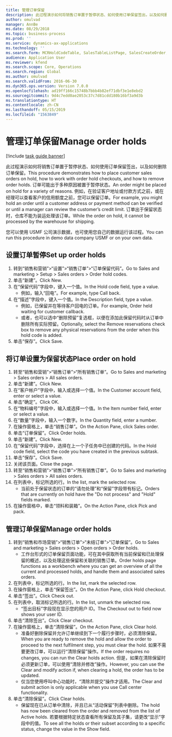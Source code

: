 ```yaml
---
title: 管理订单保留
description: 此过程演示如何将销售订单置于暂停状态、如何使用订单保留签出，以及如何删除订单保留。
author: omulvad
manager: AnnBe
ms.date: 08/29/2018
ms.topic: business-process
ms.prod: ''
ms.service: dynamics-ax-applications
ms.technology: ''
ms.search.form: MCRHoldCodeTable, SalesTableListPage, SalesCreateOrder, SalesTable, MCRHoldCodeTrans
audience: Application User
ms.reviewer: kfend
ms.search.scope: Core, Operations
ms.search.region: Global
ms.author: omulvad
ms.search.validFrom: 2016-06-30
ms.dyn365.ops.version: Version 7.0.0
ms.openlocfilehash: ad19ff166c15748b7bbb4b82ef71dbf3e1e8ebd2
ms.sourcegitcommit: 9d4c7edd0ae2053c37c7d81cdd180b16bf3a9d3b
ms.translationtype: HT
ms.contentlocale: zh-CN
ms.lasthandoff: 05/15/2019
ms.locfileid: "1563849"
---
```

# <a name="manage-order-holds"></a><span data-ttu-id="d41b5-103">管理订单保留</span><span class="sxs-lookup"><span data-stu-id="d41b5-103">Manage order holds</span></span>

[!include [task guide banner](../../includes/task-guide-banner.md)]

<span data-ttu-id="d41b5-104">此过程演示如何将销售订单置于暂停状态、如何使用订单保留签出，以及如何删除订单保留。</span><span class="sxs-lookup"><span data-stu-id="d41b5-104">This procedure demonstrates how to place customer sales orders on hold, how to work with order hold checkouts, and how to remove order holds.</span></span> <span data-ttu-id="d41b5-105">订单可能出于多种原因被置于暂停状态。</span><span class="sxs-lookup"><span data-stu-id="d41b5-105">An order might be placed on hold for a variety of reasons.</span></span> <span data-ttu-id="d41b5-106">例如，在验证客户地址或付款方式之前，或在经理可以查看客户的信用额度之前，您可以保留订单。</span><span class="sxs-lookup"><span data-stu-id="d41b5-106">For example, you might hold an order until a customer address or payment method can be verified or until a manager can review the customer’s credit limit.</span></span> <span data-ttu-id="d41b5-107">订单出于保留状态时，仓库不能为装运处理该订单。</span><span class="sxs-lookup"><span data-stu-id="d41b5-107">While the order on hold, it cannot be processed by the warehouse for shipping.</span></span> 

<span data-ttu-id="d41b5-108">您可以使用 USMF 公司演示数据，也可使用您自己的数据运行该过程。</span><span class="sxs-lookup"><span data-stu-id="d41b5-108">You can run this procedure in demo data company USMF or on your own data.</span></span>


## <a name="set-up-order-holds"></a><span data-ttu-id="d41b5-109">设置订单暂停</span><span class="sxs-lookup"><span data-stu-id="d41b5-109">Set up order holds</span></span>
1. <span data-ttu-id="d41b5-110">转到“销售和营销”>“设置”>“销售订单”>“订单保留代码”。</span><span class="sxs-lookup"><span data-stu-id="d41b5-110">Go to Sales and marketing > Setup > Sales orders > Order hold codes.</span></span>
2. <span data-ttu-id="d41b5-111">单击“新建”。</span><span class="sxs-lookup"><span data-stu-id="d41b5-111">Click New.</span></span>
3. <span data-ttu-id="d41b5-112">在“保留代码”字段中，键入一个值。</span><span class="sxs-lookup"><span data-stu-id="d41b5-112">In the Hold code field, type a value.</span></span>
    * <span data-ttu-id="d41b5-113">例如，输入“回电”。</span><span class="sxs-lookup"><span data-stu-id="d41b5-113">For example, type Call back.</span></span>  
4. <span data-ttu-id="d41b5-114">在“描述”字段中，键入一个值。</span><span class="sxs-lookup"><span data-stu-id="d41b5-114">In the Description field, type a value.</span></span>
    * <span data-ttu-id="d41b5-115">例如，已保留并在等待客户回电的订单。</span><span class="sxs-lookup"><span data-stu-id="d41b5-115">For example, Order held waiting for customer callback.</span></span>  
    * <span data-ttu-id="d41b5-116">或者，也可以选中“删除预留”复选框，以便在添加此保留代码时从订单中删除所有实际预留。</span><span class="sxs-lookup"><span data-stu-id="d41b5-116">Optionally, select the Remove reservations check box to remove any physical reservations from the order when this hold code is added.</span></span>  
5. <span data-ttu-id="d41b5-117">单击“保存”。</span><span class="sxs-lookup"><span data-stu-id="d41b5-117">Click Save.</span></span>

## <a name="place-order-on-hold"></a><span data-ttu-id="d41b5-118">将订单设置为保留状态</span><span class="sxs-lookup"><span data-stu-id="d41b5-118">Place order on hold</span></span>
1. <span data-ttu-id="d41b5-119">转至“销售和营销”>“销售订单”>“所有销售订单”。</span><span class="sxs-lookup"><span data-stu-id="d41b5-119">Go to Sales and marketing > Sales orders > All sales orders.</span></span>
2. <span data-ttu-id="d41b5-120">单击“新建”。</span><span class="sxs-lookup"><span data-stu-id="d41b5-120">Click New.</span></span>
3. <span data-ttu-id="d41b5-121">在“客户帐户”字段中，输入或选择一个值。</span><span class="sxs-lookup"><span data-stu-id="d41b5-121">In the Customer account field, enter or select a value.</span></span>
4. <span data-ttu-id="d41b5-122">单击“确定”。</span><span class="sxs-lookup"><span data-stu-id="d41b5-122">Click OK.</span></span>
5. <span data-ttu-id="d41b5-123">在“物料编号”字段中，输入或选择一个值。</span><span class="sxs-lookup"><span data-stu-id="d41b5-123">In the Item number field, enter or select a value.</span></span>
6. <span data-ttu-id="d41b5-124">在“数量”字段中，输入一个数字。</span><span class="sxs-lookup"><span data-stu-id="d41b5-124">In the Quantity field, enter a number.</span></span>
7. <span data-ttu-id="d41b5-125">在操作窗格上，单击“销售订单”。</span><span class="sxs-lookup"><span data-stu-id="d41b5-125">On the Action Pane, click Sales order.</span></span>
8. <span data-ttu-id="d41b5-126">单击“订单保留”。</span><span class="sxs-lookup"><span data-stu-id="d41b5-126">Click Order holds.</span></span>
9. <span data-ttu-id="d41b5-127">单击“新建”。</span><span class="sxs-lookup"><span data-stu-id="d41b5-127">Click New.</span></span>
10. <span data-ttu-id="d41b5-128">在“保留代码”字段中，选择在上一个子任务中已创建的代码。</span><span class="sxs-lookup"><span data-stu-id="d41b5-128">In the Hold code field, select the code you have created in the previous subtask.</span></span>
11. <span data-ttu-id="d41b5-129">单击“保存”。</span><span class="sxs-lookup"><span data-stu-id="d41b5-129">Click Save.</span></span>
12. <span data-ttu-id="d41b5-130">关闭该页面。</span><span class="sxs-lookup"><span data-stu-id="d41b5-130">Close the page.</span></span>
13. <span data-ttu-id="d41b5-131">转至“销售和营销”>“销售订单”>“所有销售订单”。</span><span class="sxs-lookup"><span data-stu-id="d41b5-131">Go to Sales and marketing > Sales orders > All sales orders.</span></span>
14. <span data-ttu-id="d41b5-132">在列表中，标记所选的行。</span><span class="sxs-lookup"><span data-stu-id="d41b5-132">In the list, mark the selected row.</span></span>
    * <span data-ttu-id="d41b5-133">当前处于保留状态的订单的“请勿处理”和“保留”字段带有标记。</span><span class="sxs-lookup"><span data-stu-id="d41b5-133">Orders that are currently on hold have the "Do not process" and "Hold" fields marked.</span></span>    
15. <span data-ttu-id="d41b5-134">在操作窗格中，单击“领料和装箱”。</span><span class="sxs-lookup"><span data-stu-id="d41b5-134">On the Action Pane, click Pick and pack.</span></span>

## <a name="manage-order-holds"></a><span data-ttu-id="d41b5-135">管理订单保留</span><span class="sxs-lookup"><span data-stu-id="d41b5-135">Manage order holds</span></span>
1. <span data-ttu-id="d41b5-136">转到“销售和市场营销”>“销售订单”>“未结订单”>“订单保留”。</span><span class="sxs-lookup"><span data-stu-id="d41b5-136">Go to Sales and marketing > Sales orders > Open orders > Order holds.</span></span>
    * <span data-ttu-id="d41b5-137">工作台形式的订单保留页面功能，可在其中获取所有当前保留和已处理保留的概述，以及处理这些保留和关联的销售订单。</span><span class="sxs-lookup"><span data-stu-id="d41b5-137">Order holds page functions as a workbench where you can get an overview of all the current and processed holds, and handle them and associated sales orders.</span></span>      
2. <span data-ttu-id="d41b5-138">在列表中，标记所选的行。</span><span class="sxs-lookup"><span data-stu-id="d41b5-138">In the list, mark the selected row.</span></span>
3. <span data-ttu-id="d41b5-139">在操作窗格上，单击“保留签出”。</span><span class="sxs-lookup"><span data-stu-id="d41b5-139">On the Action Pane, click Hold checkout.</span></span>
4. <span data-ttu-id="d41b5-140">单击“签出”。</span><span class="sxs-lookup"><span data-stu-id="d41b5-140">Click Check out.</span></span>
5. <span data-ttu-id="d41b5-141">在列表中，取消标记所选的行。</span><span class="sxs-lookup"><span data-stu-id="d41b5-141">In the list, unmark the selected row.</span></span>
    * <span data-ttu-id="d41b5-142">“签出目标”字段现在显示您的用户 ID。</span><span class="sxs-lookup"><span data-stu-id="d41b5-142">The Checkout out to field now shows your user ID.</span></span>   
6. <span data-ttu-id="d41b5-143">单击“清除签出”。</span><span class="sxs-lookup"><span data-stu-id="d41b5-143">Click Clear checkout.</span></span>
7. <span data-ttu-id="d41b5-144">在操作窗格上，单击“清除保留”。</span><span class="sxs-lookup"><span data-stu-id="d41b5-144">On the Action Pane, click Clear hold.</span></span>
    * <span data-ttu-id="d41b5-145">准备好删除保留并允许订单继续到下一个履行步骤时，必须清除保留。</span><span class="sxs-lookup"><span data-stu-id="d41b5-145">When you are ready to remove the hold and allow the order to proceed to the next fulfilment step, you must clear the hold.</span></span> <span data-ttu-id="d41b5-146">如果不需要更改订单，可以运行“清除保留”操作。</span><span class="sxs-lookup"><span data-stu-id="d41b5-146">If the order requires no changes, you can run the Clear holds action.</span></span> <span data-ttu-id="d41b5-147">但是，如果在清除保留时必须更新订单，可以使用“清除并修改”操作。</span><span class="sxs-lookup"><span data-stu-id="d41b5-147">However, you can use the Clear and modify action if, when clearing a hold, the order has to be updated.</span></span>      
    * <span data-ttu-id="d41b5-148">仅当您使用呼叫中心功能时，“清除并提交”操作才适用。</span><span class="sxs-lookup"><span data-stu-id="d41b5-148">The Clear and submit action is only applicable when you use Call center functionality.</span></span>  
8. <span data-ttu-id="d41b5-149">单击“清除保留”。</span><span class="sxs-lookup"><span data-stu-id="d41b5-149">Click Clear holds.</span></span>
    * <span data-ttu-id="d41b5-150">保留现在已从订单中清除，并且已从“活动保留”列表中删除。</span><span class="sxs-lookup"><span data-stu-id="d41b5-150">The hold has now been cleared from the order and removed from the list of Active holds.</span></span> <span data-ttu-id="d41b5-151">若要根据特定状态查看所有保留及其子集，请更改“显示”字段中的值。</span><span class="sxs-lookup"><span data-stu-id="d41b5-151">To see all the holds or their subset according to a specific status, change the value in the Show field.</span></span>     

